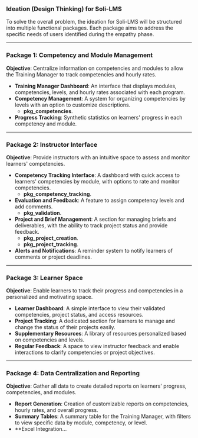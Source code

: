 ### **Ideation (Design Thinking) for Soli-LMS**

To solve the overall problem, the ideation for Soli-LMS will be structured into multiple functional packages. Each package aims to address the specific needs of users identified during the empathy phase.

---

### **Package 1: Competency and Module Management**

**Objective**: Centralize information on competencies and modules to allow the Training Manager to track competencies and hourly rates.

- **Training Manager Dashboard**: An interface that displays modules, competencies, levels, and hourly rates associated with each program.
- **Competency Management**: A system for organizing competencies by levels with an option to customize descriptions.
  - **pkg_competencies**.
- **Progress Tracking**: Synthetic statistics on learners' progress in each competency and module.

---

### **Package 2: Instructor Interface**

**Objective**: Provide instructors with an intuitive space to assess and monitor learners' competencies.

- **Competency Tracking Interface**: A dashboard with quick access to learners' competencies by module, with options to rate and monitor competencies.
  - **pkg_competency_tracking**.
- **Evaluation and Feedback**: A feature to assign competency levels and add comments.
  - **pkg_validation**.
- **Project and Brief Management**: A section for managing briefs and deliverables, with the ability to track project status and provide feedback.
  - **pkg_project_creation**.
  - **pkg_project_tracking**.
- **Alerts and Notifications**: A reminder system to notify learners of comments or project deadlines.

---

### **Package 3: Learner Space**

**Objective**: Enable learners to track their progress and competencies in a personalized and motivating space.

- **Learner Dashboard**: A simple interface to view their validated competencies, project status, and access resources.
- **Project Tracking**: A dedicated section for learners to manage and change the status of their projects easily.
- **Supplementary Resources**: A library of resources personalized based on competencies and levels.
- **Regular Feedback**: A space to view instructor feedback and enable interactions to clarify competencies or project objectives.

---

### **Package 4: Data Centralization and Reporting**

**Objective**: Gather all data to create detailed reports on learners' progress, competencies, and modules.

- **Report Generation**: Creation of customizable reports on competencies, hourly rates, and overall progress.
- **Summary Tables**: A summary table for the Training Manager, with filters to view specific data by module, competency, or level.
- **Excel Integration...